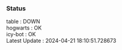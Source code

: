 ### Status


table : DOWN  
hogwarts : OK  
icy-bot : OK  
Latest Update : 2024-04-21 18:10:51.728673
